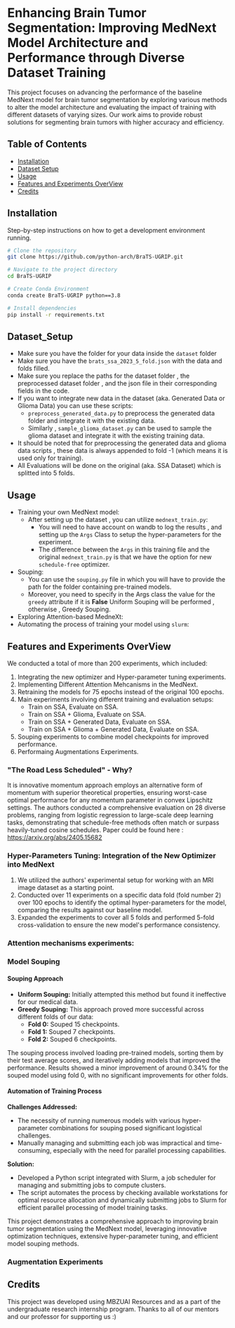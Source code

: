 # Enhancing Brain Tumor Segmentation: Improving MedNext Model Architecture and Performance through Diverse Dataset Training

This project focuses on advancing the performance of the baseline MedNext model for brain tumor segmentation by exploring various methods to alter the model architecture and evaluating the impact of training with different datasets of varying sizes. Our work aims to provide robust solutions for segmenting brain tumors with higher accuracy and efficiency.

## Table of Contents
 
- [Installation](#installation)
- [Dataset Setup](#Dataset_Setup)
- [Usage](#usage)
- [Features and Experiments OverView](#features)
- [Credits](#credits)

## Installation

Step-by-step instructions on how to get a development environment running.

```bash
# Clone the repository
git clone https://github.com/python-arch/BraTS-UGRIP.git

# Navigate to the project directory
cd BraTS-UGRIP

# Create Conda Environment
conda create BraTS-UGRIP python==3.8

# Install dependencies
pip install -r requirements.txt
```

## Dataset_Setup
- Make sure you have the folder for your data inside the `dataset` folder
- Make sure you have the `brats_ssa_2023_5_fold.json` with the data and folds filled.
- Make sure you replace the paths for the dataset folder , the preprocessed dataset folder , and the json file in their corresponding fields in the code.
- If you want to integrate new data in the dataset (aka. Generated Data or Glioma Data) you can use these scripts:
    - `preprocess_generated_data.py` to preprocess the generated data folder and integrate it with the existing data.
    - Similarly , `sample_glioma_dataset.py` can be used to sample the glioma dataset and integrate it with the existing training data.
- It should be noted that for preprocessing the generated data and glioma data scripts , these data is always appended to fold -1 (which means it is used only for training).
- All Evaluations will be done on the original (aka. SSA Dataset) which is splitted into 5 folds.

## Usage
- Training your own MedNext model:
   - After setting up the dataset , you can utilize `mednext_train.py`:
      - You will need to have account on wandb to log the results , and setting up the `Args` Class to setup the hyper-parameters for the experiment.
      - The difference between the `Args` in this training file and the original `mednext_train.py` is that we have the option for new `schedule-free` optimizer.
- Souping:
   - You can use the `souping.py` file in which you will have to provide the path for the folder containing pre-trained models.
   - Moreover, you need to specify in the Args class the value for the `greedy` attribute if it is **False** Uniform Souping will be performed , otherwise , Greedy Souping.
- Exploring Attention-based MedneXt:
- Automating the process of training your model using `slurm`:

## Features and Experiments OverView
We conducted a total of more than 200 experiments, which included:
1. Integrating the new optimizer and Hyper-parameter tuning experiments.
2. Implementing Different Attention Mehcanisms in the MedNext.
3. Retraining the models for 75 epochs instead of the original 100 epochs.
4. Main experiments involving different training and evaluation setups:
    - Train on SSA, Evaluate on SSA.
    - Train on SSA + Glioma, Evaluate on SSA.
    - Train on SSA + Generated Data, Evaluate on SSA.
    - Train on SSA + Glioma + Generated Data, Evaluate on SSA.
5. Souping experiments to combine model checkpoints for improved performance.
6. Performaing Augmentations Experiments.

### "The Road Less Scheduled" - Why?
It is innovative momentum approach employs an alternative form of momentum with superior theoretical properties, ensuring worst-case optimal performance for any momentum parameter in convex Lipschitz settings. The authors conducted a comprehensive evaluation on 28 diverse problems, ranging from logistic regression to large-scale deep learning tasks, demonstrating that schedule-free methods often match or surpass heavily-tuned cosine schedules. Paper could be found here : https://arxiv.org/abs/2405.15682

### Hyper-Parameters Tuning: Integration of the New Optimizer into MedNext
1. We utilized the authors' experimental setup for working with an MRI image dataset as a starting point.
2. Conducted over 11 experiments on a specific data fold (fold number 2) over 100 epochs to identify the optimal hyper-parameters for the model, comparing the results against our baseline model.
3. Expanded the experiments to cover all 5 folds and performed 5-fold cross-validation to ensure the new model's performance consistency.

### Attention mechanisms experiments:
### Model Souping
#### Souping Approach
- **Uniform Souping:** Initially attempted this method but found it ineffective for our medical data.
- **Greedy Souping:** This approach proved more successful across different folds of our data:
    - **Fold 0:** Souped 15 checkpoints.
    - **Fold 1:** Souped 7 checkpoints.
    - **Fold 2:** Souped 6 checkpoints.

The souping process involved loading pre-trained models, sorting them by their test average scores, and iteratively adding models that improved the performance. Results showed a minor improvement of around 0.34% for the souped model using fold 0, with no significant improvements for other folds.

#### Automation of Training Process
**Challenges Addressed:**
- The necessity of running numerous models with various hyper-parameter combinations for souping posed significant logistical challenges.
- Manually managing and submitting each job was impractical and time-consuming, especially with the need for parallel processing capabilities.

**Solution:**
- Developed a Python script integrated with Slurm, a job scheduler for managing and submitting jobs to compute clusters.
- The script automates the process by checking available workstations for optimal resource allocation and dynamically submitting jobs to Slurm for efficient parallel processing of model training tasks.

This project demonstrates a comprehensive approach to improving brain tumor segmentation using the MedNext model, leveraging innovative optimization techniques, extensive hyper-parameter tuning, and efficient model souping methods.
### Augmentation Experiments
## Credits

This project was developed using MBZUAI Resources and as a part of the undergraduate research internship program. Thanks to all of our mentors and our professor for supporting us :)
